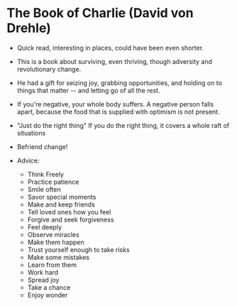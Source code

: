 # The Book of Charlie (David von Drehle)

- Quick read, interesting in places, could have been even shorter.

- This is a book about surviving, even thriving, though adversity and revolutionary change.

- He had a gift for seizing joy, grabbing opportunities, and holding on to things that matter -- and letting go of all the rest.

- If you're negative, your whole body suffers.  A negative person falls apart, because the food that is supplied with optimism is not present.

- "Just do the right thing"
  If you do the right thing, it covers a whole raft of situations

- Befriend change!

- Advice:
  - Think Freely
  - Practice patience
  - Smile often
  - Savor special moments
  - Make and keep friends
  - Tell loved ones how you feel
  - Forgive and seek forgiveness
  - Feel deeply
  - Observe miracles
  - Make them happen
  - Trust yourself enough to take risks
  - Make some mistakes
  - Learn from them
  - Work hard
  - Spread joy
  - Take a chance
  - Enjoy wonder